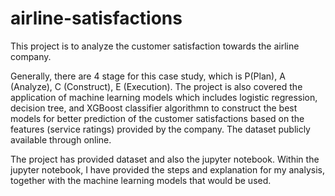 # airline-satisfactions
This project is to analyze the customer satisfaction towards the airline company. 

Generally, there are 4 stage for this case study, which is P(Plan), A (Analyze), C (Construct), E (Execution). The project is also covered the application of machine learning models which includes logistic regression, decision tree, and XGBoost classifier algorithmn to construct the best models for better prediction of the customer satisfactions based on the features (service ratings) provided by the company. The dataset publicly available through online.

The project has provided dataset and also the jupyter notebook. Within the jupyter notebook, I have provided the steps and explanation for my analysis, together with the machine learning models that would be used.
